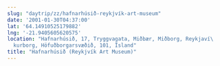 ```yaml
---
slug: "daytrip/zz/hafnarhúsið-reykjvík-art-museum"
date: '2001-01-30T04:37:00'
lat: '64.14910525179882'
lng: '-21.9405605620575'
location: "Hafnarhúsið, 17, Tryggvagata, Miðbær, Miðborg, Reykjaví\
  kurborg, Höfuðborgarsvæðið, 101, Ïsland"
title: "Hafnarhúsið (Reykjvík Art Museum)"
---
```



